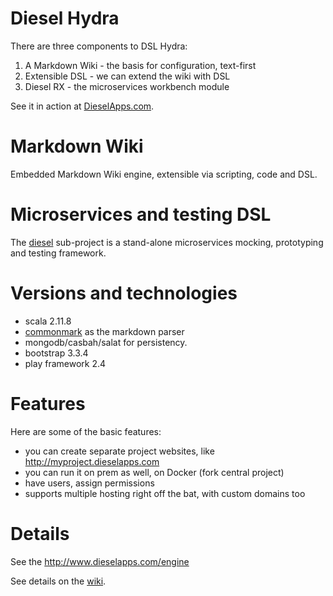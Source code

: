 
Diesel Hydra
============

There are three components to DSL Hydra:

1. A Markdown Wiki - the basis for configuration, text-first
2. Extensible DSL - we can extend the wiki with DSL
3. Diesel RX - the microservices workbench module

See it in action at [DieselApps.com](http://www.dieselapps.com).

Markdown Wiki
===========================

Embedded Markdown Wiki engine, extensible via scripting, code and DSL.

Microservices and testing DSL
=============================

The [diesel](https://github.com/razie/diesel-wiki/tree/master/diesel) sub-project is a stand-alone microservices mocking, prototyping and testing framework.

Versions and technologies
========================

- scala 2.11.8
- [commonmark](https://github.com/atlassian/commonmark-java) as the markdown parser
- mongodb/casbah/salat for persistency.
- bootstrap 3.3.4
- play framework 2.4

Features
========

Here are some of the basic features:

- you can create separate project websites, like http://myproject.dieselapps.com
- you can run it on prem as well, on Docker (fork central project)
- have users, assign permissions
- supports multiple hosting right off the bat, with custom domains too

Details
==========

See the http://www.dieselapps.com/engine

See details on the [wiki](WIKI.md).

